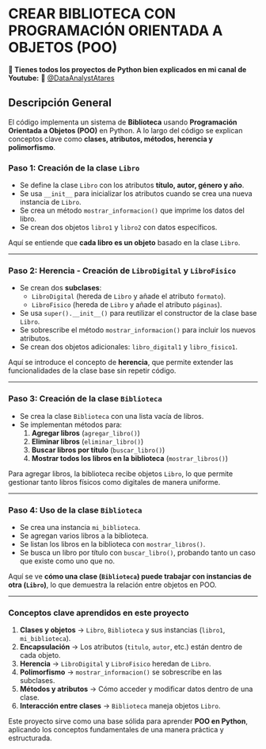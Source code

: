 ﻿# CREAR BIBLIOTECA CON PROGRAMACIÓN ORIENTADA A OBJETOS (POO)

**📢 Tienes todos los proyectos de Python bien explicados en mi canal de Youtube:**
 🔗 [@DataAnalystAtares](https://www.youtube.com/@DataAnalystAtares)

## Descripción General

El código implementa un sistema de **Biblioteca** usando **Programación Orientada a Objetos (POO)** en Python. A lo largo del código se explican conceptos clave como **clases, atributos, métodos, herencia y polimorfismo**.

### **Paso 1: Creación de la clase `Libro`**

-   Se define la clase `Libro` con los atributos **título, autor, género y año**.
-   Se usa `__init__` para inicializar los atributos cuando se crea una nueva instancia de `Libro`.
-   Se crea un método `mostrar_informacion()` que imprime los datos del libro.
-   Se crean dos objetos `libro1` y `libro2` con datos específicos.

Aquí se entiende que **cada libro es un objeto** basado en la clase `Libro`.

----------

### **Paso 2: Herencia - Creación de `LibroDigital` y `LibroFisico`**

-   Se crean dos **subclases**:
    -   `LibroDigital` (hereda de `Libro` y añade el atributo `formato`).
    -   `LibroFisico` (hereda de `Libro` y añade el atributo `páginas`).
-   Se usa `super().__init__()` para reutilizar el constructor de la clase base `Libro`.
-   Se sobrescribe el método `mostrar_informacion()` para incluir los nuevos atributos.
-   Se crean dos objetos adicionales: `libro_digital1` y `libro_fisico1`.

Aquí se introduce el concepto de **herencia**, que permite extender las funcionalidades de la clase base sin repetir código.

----------

### **Paso 3: Creación de la clase `Biblioteca`**

-   Se crea la clase `Biblioteca` con una lista vacía de libros.
-   Se implementan métodos para:
    1.  **Agregar libros** (`agregar_libro()`)
    2.  **Eliminar libros** (`eliminar_libro()`)
    3.  **Buscar libros por título** (`buscar_libro()`)
    4.  **Mostrar todos los libros en la biblioteca** (`mostrar_libros()`)

Para agregar libros, la biblioteca recibe objetos `Libro`, lo que permite gestionar tanto libros físicos como digitales de manera uniforme.

----------

### **Paso 4: Uso de la clase `Biblioteca`**

-   Se crea una instancia `mi_biblioteca`.
-   Se agregan varios libros a la biblioteca.
-   Se listan los libros en la biblioteca con `mostrar_libros()`.
-   Se busca un libro por título con `buscar_libro()`, probando tanto un caso que existe como uno que no.

Aquí se ve **cómo una clase (`Biblioteca`) puede trabajar con instancias de otra (`Libro`)**, lo que demuestra la relación entre objetos en POO.

----------

### **Conceptos clave aprendidos en este proyecto**

1.  **Clases y objetos** → `Libro`, `Biblioteca` y sus instancias (`libro1`, `mi_biblioteca`).
2.  **Encapsulación** → Los atributos (`titulo`, `autor`, etc.) están dentro de cada objeto.
3.  **Herencia** → `LibroDigital` y `LibroFisico` heredan de `Libro`.
4.  **Polimorfismo** → `mostrar_informacion()` se sobrescribe en las subclases.
5.  **Métodos y atributos** → Cómo acceder y modificar datos dentro de una clase.
6.  **Interacción entre clases** → `Biblioteca` maneja objetos `Libro`.

Este proyecto sirve como una base sólida para aprender **POO en Python**, aplicando los conceptos fundamentales de una manera práctica y estructurada.
